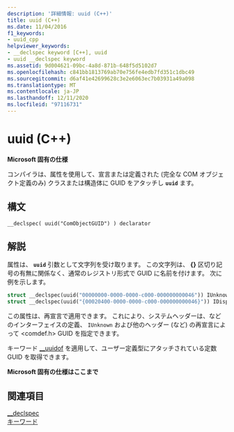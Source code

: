 ```yaml
---
description: '詳細情報: uuid (C++)'
title: uuid (C++)
ms.date: 11/04/2016
f1_keywords:
- uuid_cpp
helpviewer_keywords:
- __declspec keyword [C++], uuid
- uuid __declspec keyword
ms.assetid: 9d004621-09bc-4a8d-871b-648f5d5102d7
ms.openlocfilehash: c841bb1813769ab70e756fe4edb7fd351c1dbc49
ms.sourcegitcommit: d6af41e42699628c3e2e6063ec7b03931a49a098
ms.translationtype: MT
ms.contentlocale: ja-JP
ms.lasthandoff: 12/11/2020
ms.locfileid: "97116731"
---
```

# <a name="uuid-c"></a>uuid (C++)

**Microsoft 固有の仕様**

コンパイラは、属性を使用して、宣言または定義された (完全な COM オブジェクト定義のみ) クラスまたは構造体に GUID をアタッチし **`uuid`** ます。

## <a name="syntax"></a>構文

```
__declspec( uuid("ComObjectGUID") ) declarator
```

## <a name="remarks"></a>解説

属性は、 **`uuid`** 引数として文字列を受け取ります。 この文字列は、 **{}** 区切り記号の有無に関係なく、通常のレジストリ形式で GUID に名前を付けます。 次に例を示します。

```cpp
struct __declspec(uuid("00000000-0000-0000-c000-000000000046")) IUnknown;
struct __declspec(uuid("{00020400-0000-0000-c000-000000000046}")) IDispatch;
```

この属性は、再宣言で適用できます。 これにより、システムヘッダーは、などのインターフェイスの定義、 `IUnknown` および他のヘッダー (など) の再宣言によって \<comdef.h> GUID を指定できます。

キーワード [__uuidof](../cpp/uuidof-operator.md) を適用して、ユーザー定義型にアタッチされている定数 GUID を取得できます。

**Microsoft 固有の仕様はここまで**

## <a name="see-also"></a>関連項目

[__declspec](../cpp/declspec.md)<br/>
[キーワード](../cpp/keywords-cpp.md)
